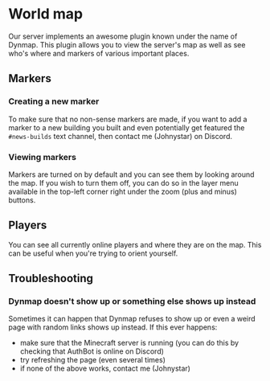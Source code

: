 # World map

Our server implements an awesome plugin known under the name of Dynmap. This plugin allows you to view the server's map as well as see who's where and markers of various important places.

## Markers

### Creating a new marker

To make sure that no non-sense markers are made, if you want to add a marker to a new building you built and even potentially get featured the ``#news-builds`` text channel, then contact me (Johnystar) on Discord.

### Viewing markers

Markers are turned on by default and you can see them by looking around the map. If you wish to turn them off, you can do so in the layer menu available in the top-left corner right under the zoom (plus and minus) buttons.

## Players

You can see all currently online players and where they are on the map. This can be useful when you're trying to orient yourself.

## Troubleshooting

### Dynmap doesn't show up or something else shows up instead

Sometimes it can happen that Dynmap refuses to show up or even a weird page with random links shows up instead. If this ever happens:

- make sure that the Minecraft server is running (you can do this by checking that AuthBot is online on Discord)
- try refreshing the page (even several times)
- if none of the above works, contact me (Johnystar)
